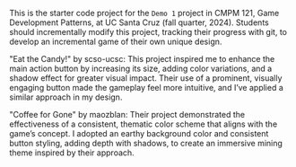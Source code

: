 This is the starter code project for the `Demo 1` project in CMPM 121, Game Development Patterns, at UC Santa Cruz (fall quarter, 2024). Students should incrementally modify this project, tracking their progress with git, to develop an incremental game of their own unique design.

"Eat the Candy!" by scso-ucsc: This project inspired me to enhance the main action button by increasing its size, adding color variations, and a shadow effect for greater visual impact. Their use of a prominent, visually engaging button made the gameplay feel more intuitive, and I’ve applied a similar approach in my design.

"Coffee for Gone" by maozblan: Their project demonstrated the effectiveness of a consistent, thematic color scheme that aligns with the game’s concept. I adopted an earthy background color and consistent button styling, adding depth with shadows, to create an immersive mining theme inspired by their approach.
